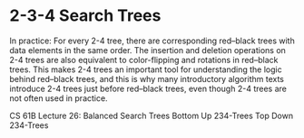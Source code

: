 # 2-3-4 Search Trees

In practice: For every 2-4 tree, there are corresponding red–black trees with data elements in the same order. The insertion and deletion operations on 2-4 trees are also equivalent to color-flipping and rotations in red–black trees. This makes 2-4 trees an important tool for understanding the logic behind red–black trees, and this is why many introductory algorithm texts introduce 2-4 trees just before red–black trees, even though 2-4 trees are not often used in practice.

<BadgeLink colorScheme='red' badgeText='Watch' href='https://archive.org/details/ucberkeley_webcast_zqrqYXkth6Q'>CS 61B Lecture 26: Balanced Search Trees</BadgeLink>
<BadgeLink colorScheme='red' badgeText='Watch' href='https://www.youtube.com/watch?v=DQdMYevEyE4&index=4&list=PLA5Lqm4uh9Bbq-E0ZnqTIa8LRaL77ica6'>Bottom Up 234-Trees</BadgeLink>
<BadgeLink colorScheme='red' badgeText='Watch' href='https://www.youtube.com/watch?v=2679VQ26Fp4&list=PLA5Lqm4uh9Bbq-E0ZnqTIa8LRaL77ica6&index=5'>Top Down 234-Trees</BadgeLink>

